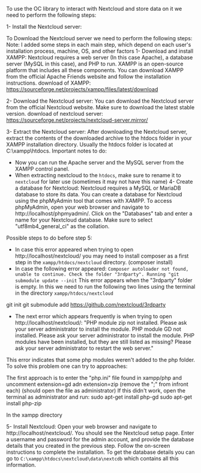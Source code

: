 To use the OC library to interact with Nextcloud and store data on it we need to perform the following steps:

1- Install the Nextcloud server:

To Download the Nextcloud server we need to perform the following steps:
Note: I added some steps in each main step, which depend on each user's installation process, machine, OS, and other factors
1- Download and install XAMPP: Nextcloud requires a web server (In this case Apache), a database server (MySQL in this case), and PHP to run. XAMPP is an open-source platform that includes all these components. You can download XAMPP from the official Apache Friends website and follow the installation instructions.
download of XAMPP: https://sourceforge.net/projects/xampp/files/latest/download

2- Download the Nextcloud server: You can download the Nextcloud server from the official Nextcloud website. Make sure to download the latest stable version.
download of nextcloud server: https://sourceforge.net/projects/nextcloud-server.mirror/

3- Extract the Nextcloud server: After downloading the Nextcloud server, extract the contents of the downloaded archive to the htdocs folder in your XAMPP installation directory. Usually the htdocs folder is located at C:\xampp\htdocs.
Important notes to do:
- Now you can run the Apache server and the MySQL server from the XAMPP control panel.
- When extracting nextcloud to the `htdocs`, make sure to rename it to `nextcloud` for later use (sometimes it may not have this name)
4- Create a database for Nextcloud: Nextcloud requires a MySQL or MariaDB database to store its data. You can create a database for Nextcloud using the phpMyAdmin tool that comes with XAMPP. To access phpMyAdmin, open your web browser and navigate to http://localhost/phpmyadmin/. Click on the "Databases" tab and enter a name for your Nextcloud database. Make sure to select "utf8mb4_general_ci" as the collation.

Possible steps to do before step 5:
- In case this error appeared when trying to open http://localhost/nextcloud/ you may need to install composer as a first step in the `xampp/htdocs/nextcloud` directory. (composer install)
-  In case the following error appeared: `Composer autoloader not found, unable to continue. Check the folder "3rdparty". Running "git submodule update --init`
This error appears when the "3rdparty" folder is empty.
In this we need to run the following two lines using the terminal in the directory `xampp/htdocs/nextcloud`

git init
 git submodule add https://github.com/nextcloud/3rdparty
 
- The next error which appears frequently is when trying to open http://localhost/nextcloud/: 
"PHP module zip not installed.
Please ask your server administrator to install the module.
PHP module GD not installed.
Please ask your server administrator to install the module.
PHP modules have been installed, but they are still listed as missing?
Please ask your server administrator to restart the web server."

This error indicates that some php modules weren't added to the php folder. To solve this problem one can try to approaches:

The first approach is to enter the "php.ini" file found in xampp/php and uncomment extension=gd adn extension=zip  (remove the ";" from infront each) (should open the file as administrator)
If this didn't work, open the terminal as administrator and run:
sudo apt-get install php-gd
sudo apt-get install php-zip

In the xampp directory

5- Install Nextcloud: Open your web browser and navigate to http://localhost/nextcloud/. You should see the Nextcloud setup page. Enter a username and password for the admin account, and provide the database details that you created in the previous step. Follow the on-screen instructions to complete the installation.
To get the database details you can go to `C:\xampp\htdocs\nextcloud\data\nextcdb` which contains all this information.
